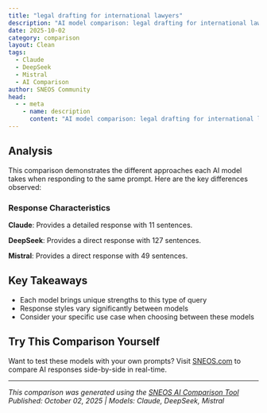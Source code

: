 ```yaml
---
title: "legal drafting for international lawyers"
description: "AI model comparison: legal drafting for international lawyers..."
date: 2025-10-02
category: comparison
layout: Clean
tags:
  - Claude
  - DeepSeek
  - Mistral
  - AI Comparison
author: SNEOS Community
head:
  - - meta
    - name: description
      content: "AI model comparison: legal drafting for international lawyers..."
---
```


<ChatComparison
  title="legal drafting for international lawyers"
  prompt="legal drafting for international lawyers"
  :responses='{"Claude": "# Legal Drafting for International Lawyers\n\n## Core Principles\n\n### 1. **Clarity and Precision**\n- Use plain language where possible\n- Define technical terms and acronyms\n- Avoid ambiguous pronouns and references\n- Structure sentences logically (subject-verb-object)\n\n### 2. **Cultural and Linguistic Sensitivity**\n- Consider how terms translate across languages\n- Avoid idioms, colloquialisms, and cultural references\n- Use universal concepts and internationally recognized terminology\n- Be mindful of different legal traditions (common law vs. civil law)\n\n## Key Drafting Techniques\n\n### **Definitions and Terminology**\n\u0060\u0060\u0060\n\u0022Force Majeure\u0022 means any event or circumstance beyond the reasonable \ncontrol of a Party, including but not limited to acts of God, war, \nterrorism, epidemic, governmental action, or natural disasters.\n\u0060\u0060\u0060\n\n### **Governing Law and Jurisdiction Clauses**\n\u0060\u0060\u0060\nThis Agreement shall be governed by and construed in accordance with \nthe laws of [Jurisdiction], excluding its conflict of law principles. \nAny disputes shall be resolved through arbitration under the ICC Rules \nin [City, Country].\n\u0060\u0060\u0060\n\n### **International Contract Essentials**\n- **Currency and exchange rate provisions**\n- **Force majeure clauses**\n- **Compliance with international sanctions**\n- **Anti-corruption provisions**\n- **Data protection and privacy compliance**\n\n## Document Types and Considerations\n\n### **Commercial Agreements**\n- International sales contracts (CISG considerations)\n- Distribution and agency agreements\n- Joint venture agreements\n- Licensing agreements\n- Service agreements\n\n### **Corporate Transactions**\n- Cross-border M\u0026A documentation\n- International financing agreements\n- Shareholder agreements with foreign parties\n- Corporate governance documents\n\n### **Regulatory and Compliance**\n- Multi-jurisdictional compliance policies\n- International data transfer agreements\n- Export control compliance documents\n- Anti-bribery and corruption policies\n\n## Common Challenges and Solutions\n\n### **Jurisdictional Issues**\n- **Challenge**: Different legal systems and interpretations\n- **Solution**: Include detailed definitions and specify governing law explicitly\n\n### **Language Barriers**\n- **Challenge**: Mistranslation and misinterpretation\n- **Solution**: Use simple sentence structures; provide glossaries\n\n### **Cultural Differences**\n- **Challenge**: Different business practices and expectations\n- **Solution**: Include detailed performance standards and procedures\n\n### **Enforcement Challenges**\n- **Challenge**: Difficulty enforcing agreements across borders\n- **Solution**: Choose arbitration over litigation; select neutral venues\n\n## Best Practices Checklist\n\n### **Pre-Drafting**\n- [ ] Research applicable laws in all relevant jurisdictions\n- [ ] Understand cultural business norms\n- [ ] Identify potential conflict of laws issues\n- [ ] Consider tax implications\n\n### **During Drafting**\n- [ ] Use consistent terminology throughout\n- [ ] Include comprehensive definitions section\n- [ ] Address currency and payment mechanisms\n- [ ] Include appropriate compliance clauses\n- [ ] Consider dispute resolution mechanisms\n\n### **Post-Drafting**\n- [ ] Review for cultural sensitivity\n- [ ] Ensure enforceability in key jurisdictions\n- [ ] Consider translation requirements\n- [ ] Plan for future amendments and updates\n\n## Sample Clause Library\n\n### **Compliance Clause**\n\u0060\u0060\u0060\nEach Party represents and warrants that it will comply with all \napplicable laws, regulations, and international sanctions, including \nbut not limited to anti-corruption laws such as the US Foreign \nCorrupt Practices Act and the UK Bribery Act.\n\u0060\u0060\u0060\n\n### **Data Protection Clause**\n\u0060\u0060\u0060\nThe Parties acknowledge that personal data may be transferred across \ninternational borders and agree to comply with all applicable data \nprotection laws, including implementing appropriate safeguards for \ninternational data transfers.\n\u0060\u0060\u0060\n\n### **Amendment Clause**\n\u0060\u0060\u0060\nThis Agreement may only be amended by written agreement signed by \nauthorized representatives of both Parties. Any amendment must comply \nwith the laws of the governing jurisdiction and any applicable \ninternational regulations.\n\u0060\u0060\u0060\n\n## Technology and Tools\n\n### **Useful Resources**\n- Translation software with legal dictionaries\n- Multi-jurisdictional legal databases\n- International arbitration institution websites\n- Government trade and compliance websites\n\n### **Document Management**\n- Version control for multi-language documents\n- Secure document sharing platforms\n- Electronic signature solutions with international validity\n\nWould you like me to elaborate on any particular aspect of international legal drafting or provide specific examples for certain types of documents?", "DeepSeek": "Of course. Legal drafting for international lawyers is a distinct and sophisticated skill. It moves beyond the domestic, formulaic approach to a more strategic, clear, and flexible one, designed to bridge different legal systems, languages, and business cultures.\n\nHere is a comprehensive guide to the principles, challenges, and best practices of legal drafting for the international context.\n\n---\n\n### **I. Core Philosophy: The \u0022International Style\u0022 of Drafting**\n\nThe goal is not to impress with complex legalese, but to communicate with precision and clarity across boundaries. Think of yourself as a **bridge builder**, not a gatekeeper of obscure knowledge.\n\nKey tenets of this style include:\n\n1. **Clarity Over Tradition:** Avoid Latin phrases, archaic terms (\u0022herein,\u0022 \u0022forthwith\u0022), and common law-specific jargon that may be meaningless or misleading to a civil law lawyer.\n2. **Precision Through Simplicity:** Use plain English with a consistent, defined vocabulary. A shorter, clearer sentence is almost always better than a long, convoluted one.\n3. **Foresight and Flexibility:** Anticipate disputes and different legal interpretations. Draft provisions that are robust enough to be interpreted similarly by courts in different jurisdictions.\n4. **System Neutrality:** Where possible, avoid concepts that are unique to one legal system (e.g., common law \u0022trusts\u0022 or specific types of civil law securities) unless absolutely necessary and fully explained.\n\n---\n\n### **II. Key Challenges in International Drafting**\n\n| Challenge | Description | Drafting Solution |\n| :--- | :--- | :--- |\n| **Differing Legal Systems** | Common Law vs. Civil Law differences in concepts like \u0022best efforts,\u0022 \u0022material adverse change,\u0022 representations \u0026 warranties, and good faith. | **Define key terms explicitly.** Instead of just \u0022best efforts,\u0022 consider \u0022best efforts, which for the purposes of this Agreement shall mean...\u0022 or use a calibrated standard like \u0022commercially reasonable efforts.\u0022 |\n| **Language \u0026 Interpretation** | The contract may be in English, but the parties speak different languages. Which version prevails? How are ambiguous terms interpreted? | **Include a Language Clause.** Specify the governing language of the contract. State that in the event of a discrepancy, the governing language version shall prevail. |\n| **Enforcement \u0026 Dispute Resolution** | Where can you sue? Which court has jurisdiction? How will a judgment be enforced in another country? | **Carefully drafted Dispute Resolution clause.** Specify the method (arbitration vs. litigation), the seat/venue, the governing rules (e.g., UNCITRAL, ICC), and the governing law. Arbitration is often preferred for cross-border enforceability under the New York Convention. |\n| **Governing Law** | The law of which country will govern the contract? This can drastically alter the outcome of a dispute. | **An explicit Governing Law Clause.** Do not leave this to chance. Choose a neutral, well-developed legal system (e.g., English law, New York law, Swiss law) familiar with international commerce. |\n| **Cultural \u0026 Business Practices** | Concepts of relationship, time, negotiation, and what is \u0022binding\u0022 can vary. A \u0022Letter of Intent\u0022 may be viewed as non-binding in one culture and binding in another. | **Explicitly state the nature of the document.** Use clear headings like \u0022Non-Binding Memorandum of Understanding\u0022 or \u0022Preliminary Agreement Subject to Contract.\u0022 Be explicit about intentions. |\n\n---\n\n### **III. Essential Clauses in an International Agreement**\n\nThese clauses require extra attention in an international context.\n\n1. **Preamble / Recitals (\u0022Whereas...\u0022)**\n * **Purpose:** Sets the context, the parties\u0027 intentions, and the background. This is crucial for interpreting the contract\u0027s purpose, especially in civil law jurisdictions.\n * **Drafting Tip:** Be concise but accurate. The recitals can be used to interpret the operative parts of the agreement.\n\n2. **Definitions**\n * **Purpose:** Creates a self-contained dictionary to ensure consistency and avoid ambiguity.\n * **Drafting Tip:** Capitalize all defined terms (e.g., \u0022Affiliate,\u0022 \u0022Confidential Information\u0022). Be expansive and precise. If you use \u0022including,\u0022 consider adding \u0022including, but not limited to.\u0022\n\n3. **Governing Law (Choice of Law)**\n * **Sample Clause:** *\u0022This Agreement and any non-contractual obligations arising out of or in connection with it shall be governed by and construed in accordance with the laws of England and Wales.\u0022*\n * **Note:** The phrase \u0022non-contractual obligations\u0022 (e.g., tort claims) is critical and reflects modern English law principles.\n\n4. **Dispute Resolution**\n * **Arbitration is common:**\n * **Sample Clause (ICC Arbitration):** *\u0022All disputes arising out of or in connection with this Agreement shall be finally settled under the Rules of Arbitration of the International Chamber of Commerce by one or more arbitrators appointed in accordance with the said Rules. The seat of arbitration shall be [London, UK]. The language of the arbitration shall be English.\u0022*\n * **Key choices:** Institution (ICC, LCIA, SIAC, etc.), Seat (legal place of arbitration), Number of Arbitrators, Language.\n\n5. **Jurisdiction**\n * If using courts instead of arbitration, be specific.\n * **Sample Clause (Exclusive Jurisdiction):** *\u0022The parties irrevocably agree that the courts of [Zurich, Switzerland] shall have exclusive jurisdiction to settle any dispute arising out of or in connection with this Agreement.\u0022*\n\n6. **Force Majeure**\n * **Purpose:** Excuses performance due to unforeseen events beyond a party\u0027s control.\n * **Drafting Tip:** Do not rely solely on a standard domestic clause. Define events carefully, considering international supply chains, political unrest, and pandemics. Reference internationally recognized standards like the UNIDROIT Principles.\n\n7. **Notices**\n * **Purpose:** Specifies how formal communications are delivered.\n * **Drafting Tip:** Include modern methods like email, but specify deemed receipt times (e.g., \u0022on the next business day if sent after 5 pm at the recipient\u0027s location\u0022). Provide addresses for all parties.\n\n8. **Entire Agreement (Merger Clause)**\n * **Purpose:** States that the written contract is the complete and final expression of the agreement, superseding all prior discussions.\n * **Drafting Tip:** This is crucial to prevent a party from relying on pre-contractual statements (which may be treated as binding in some jurisdictions).\n\n---\n\n### **IV. Practical Drafting Tips \u0026 Techniques**\n\n* **Use the Positive and the Active Voice:**\n * **Instead of:** \u0022No payment shall be made by the Buyer unless the Goods have been delivered.\u0022 (Passive, negative)\n * **Write:** \u0022The Buyer must pay within 30 days of the Delivery Date.\u0022 (Active, positive)\n\n* **Structure for Readability:**\n * Use numbered sections and sub-sections.\n * Use bullet points and lists for obligations, conditions, and representations.\n * Keep sentences and paragraphs short.\n\n* **Avoid Ambiguity:**\n * **\u0022And/Or\u0022:** Avoid this. It\u0027s ambiguous. Use \u0022A or B or both\u0022 if that is the intended meaning.\n * **\u0022Reasonable\u0022:** Define what is reasonable in the context or provide an objective standard.\n * **\u0022Time is of the essence\u0022:** If you mean it, state it explicitly for the specific obligations where it applies.\n\n* **Be Consistent:**\n * Use the same word for the same concept every time. Don\u0027t switch between \u0022Vendor,\u0022 \u0022Supplier,\u0022 and \u0022Seller\u0022 for the same party.\n\n* **Consider the \u0022Counterparty Test\u0022:** Read the draft from the perspective of the other party\u0027s lawyer, who may be trained in a different legal system. Is it clear to them?\n\n---\n\n### **V. Useful Resources for International Drafters**\n\n* **Principles of International Commercial Contracts (PICC)** by UNIDROIT: A restatement of international contract law principles that can be used to interpret or supplement domestic law.\n* **Convention on the International Sale of Goods (CISG):** The default law for international sales of goods between businesses in contracting states. You can opt-out if you wish.\n* **Model Clauses from Reputable Institutions:** The ICC, LCIA, and other arbitral institutions provide model arbitration clauses.\n* **Style Guides:** *A Manual of Style for Contract Drafting* by Kenneth A. Adams (focuses on U.S. law but its principles of clarity are universally valuable).\n* **International Plain Language Movements:** Groups like Clarity (clarity-international.org) advocate for clear legal writing worldwide.\n\n### **Conclusion**\n\nFor the international lawyer, drafting is a strategic exercise in risk management and communication. By embracing clarity, anticipating cross-border complexities, and using precise, system-neutral language, you create documents that are not only legally sound but also effective tools for facilitating successful international business relationships.", "Mistral": "Legal drafting for international lawyers involves creating documents that are clear, precise, and effective across different legal systems and cultures. Here are some key aspects to consider:\n\n### 1. **Understanding the Legal Context**\n - **Jurisdictional Differences:** Be aware of the legal systems involved (e.g., common law vs. civil law).\n - **International Law:** Familiarize yourself with relevant international treaties, conventions, and customary law.\n - **Local Laws:** Understand the local laws and regulations of the countries involved.\n\n### 2. **Clear and Precise Language**\n - **Plain Language:** Use simple, straightforward language to avoid ambiguity.\n - **Definitions:** Clearly define key terms to ensure consistency and clarity.\n - **Avoid Jargon:** Minimize the use of legal jargon that may not be universally understood.\n\n### 3. **Structural Clarity**\n - **Organization:** Use a logical structure with clear headings and subheadings.\n - **Numbering:** Use a consistent numbering system for clauses and sections.\n - **Cross-Referencing:** Ensure that cross-references are accurate and easy to follow.\n\n### 4. **Cultural Sensitivity**\n - **Language and Tone:** Be mindful of cultural differences in language and tone.\n - **Local Customs:** Consider local customs and practices that may affect the interpretation of the document.\n\n### 5. **Legal Translation**\n - **Professional Translators:** Use professional legal translators to ensure accuracy.\n - **Bilingual Documents:** If necessary, provide bilingual versions of the document.\n - **Consistency:** Ensure consistency in terminology and style across different language versions.\n\n### 6. **Compliance and Enforceability**\n - **Legal Validity:** Ensure the document is legally valid and enforceable in all relevant jurisdictions.\n - **Dispute Resolution:** Include clear provisions for dispute resolution, such as arbitration or mediation.\n\n### 7. **Review and Feedback**\n - **Peer Review:** Have the document reviewed by colleagues or experts in the relevant jurisdictions.\n - **Client Feedback:** Seek feedback from clients to ensure the document meets their needs and expectations.\n\n### 8. **Technical Considerations**\n - **Formatting:** Use standard formatting that is universally recognized.\n - **Electronic Signatures:** Ensure that electronic signatures are legally binding in all relevant jurisdictions.\n - **Document Management:** Use document management systems to track versions and changes.\n\n### Sample Drafting Checklist\n\n1. **Introduction**\n - Title\n - Parties Involved\n - Date and Place of Execution\n\n2. **Definitions**\n - Clear and concise definitions of key terms\n\n3. **Main Body**\n - Clauses and Sections\n - Clear Headings and Subheadings\n - Cross-References\n\n4. **Dispute Resolution**\n - Arbitration/Mediation Clauses\n - Governing Law\n\n5. **Signatures**\n - Signature Blocks\n - Witnesses (if required)\n\n6. **Annexes and Appendices**\n - Additional Documents\n - Supporting Information\n\n### Example Clause\n\n**Dispute Resolution**\n\n1. **Governing Law:** This Agreement shall be governed by and construed in accordance with the laws of [Jurisdiction].\n\n2. **Arbitration:** Any dispute arising out of or in connection with this Agreement shall be finally settled by arbitration in accordance with the Rules of Arbitration of the International Chamber of Commerce. The seat of arbitration shall be [City, Country]. The language of the arbitration shall be [Language].\n\n3. **Mediation:** Before resorting to arbitration, the parties agree to attempt to resolve any dispute through mediation in accordance with the [Mediation Rules] of [Mediation Institution].\n\n### Conclusion\n\nLegal drafting for international lawyers requires a nuanced understanding of multiple legal systems, cultural sensitivities, and the ability to communicate clearly and effectively. By following these guidelines, international lawyers can create documents that are legally sound and culturally appropriate."}' 
  published-date="00:47"
/>

## Analysis

This comparison demonstrates the different approaches each AI model takes when responding to the same prompt. Here are the key differences observed:

### Response Characteristics

**Claude**: Provides a detailed response with 11 sentences. 

**DeepSeek**: Provides a direct response with 127 sentences. 

**Mistral**: Provides a direct response with 49 sentences. 

## Key Takeaways

- Each model brings unique strengths to this type of query
- Response styles vary significantly between models
- Consider your specific use case when choosing between these models

## Try This Comparison Yourself

Want to test these models with your own prompts? Visit [SNEOS.com](https://sneos.com) to compare AI responses side-by-side in real-time.

---

*This comparison was generated using the [SNEOS AI Comparison Tool](https://sneos.com)*
*Published: October 02, 2025 | Models: Claude, DeepSeek, Mistral*
